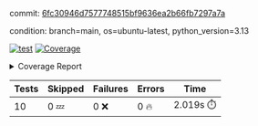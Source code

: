 commit: [6fc30946d7577748515bf9636ea2b66fb7297a7a](https://github.com/rcmdnk/hydra-utils/tree/6fc30946d7577748515bf9636ea2b66fb7297a7a)

condition: branch=main, os=ubuntu-latest, python_version=3.13

[![test](https://github.com/rcmdnk/hydra-utils/actions/workflows/test.yml/badge.svg)](https://github.com/rcmdnk/hydra-utils/actions/runs/17771544974)
<a href="https://github.com/rcmdnk/hydra-utils/blob/6fc30946d7577748515bf9636ea2b66fb7297a7a/README.md"><img alt="Coverage" src="https://img.shields.io/badge/Coverage-25%25-red.svg" /></a><details><summary>Coverage Report </summary><table><tr><th>File</th><th>Stmts</th><th>Miss</th><th>Cover</th><th>Missing</th></tr><tbody><tr><td colspan="5"><b>src/hydra_utils</b></td></tr><tr><td>&nbsp; &nbsp;<a href="https://github.com/rcmdnk/hydra-utils/blob/6fc30946d7577748515bf9636ea2b66fb7297a7a/src/hydra_utils/__init__.py">\_\_init\_\_.py</a></td><td>8</td><td>2</td><td>75%</td><td><a href="https://github.com/rcmdnk/hydra-utils/blob/6fc30946d7577748515bf9636ea2b66fb7297a7a/src/hydra_utils/__init__.py#L11-L12">11&ndash;12</a></td></tr><tr><td>&nbsp; &nbsp;<a href="https://github.com/rcmdnk/hydra-utils/blob/6fc30946d7577748515bf9636ea2b66fb7297a7a/src/hydra_utils/dummy.py">dummy.py</a></td><td>6</td><td>6</td><td>0%</td><td><a href="https://github.com/rcmdnk/hydra-utils/blob/6fc30946d7577748515bf9636ea2b66fb7297a7a/src/hydra_utils/dummy.py#L1-L15">1&ndash;15</a></td></tr><tr><td>&nbsp; &nbsp;<a href="https://github.com/rcmdnk/hydra-utils/blob/6fc30946d7577748515bf9636ea2b66fb7297a7a/src/hydra_utils/utils.py">utils.py</a></td><td>182</td><td>141</td><td>23%</td><td><a href="https://github.com/rcmdnk/hydra-utils/blob/6fc30946d7577748515bf9636ea2b66fb7297a7a/src/hydra_utils/utils.py#L20-L25">20&ndash;25</a>, <a href="https://github.com/rcmdnk/hydra-utils/blob/6fc30946d7577748515bf9636ea2b66fb7297a7a/src/hydra_utils/utils.py#L30-L49">30&ndash;49</a>, <a href="https://github.com/rcmdnk/hydra-utils/blob/6fc30946d7577748515bf9636ea2b66fb7297a7a/src/hydra_utils/utils.py#L76-L78">76&ndash;78</a>, <a href="https://github.com/rcmdnk/hydra-utils/blob/6fc30946d7577748515bf9636ea2b66fb7297a7a/src/hydra_utils/utils.py#L84-L85">84&ndash;85</a>, <a href="https://github.com/rcmdnk/hydra-utils/blob/6fc30946d7577748515bf9636ea2b66fb7297a7a/src/hydra_utils/utils.py#L105-L112">105&ndash;112</a>, <a href="https://github.com/rcmdnk/hydra-utils/blob/6fc30946d7577748515bf9636ea2b66fb7297a7a/src/hydra_utils/utils.py#L116-L141">116&ndash;141</a>, <a href="https://github.com/rcmdnk/hydra-utils/blob/6fc30946d7577748515bf9636ea2b66fb7297a7a/src/hydra_utils/utils.py#L145-L160">145&ndash;160</a>, <a href="https://github.com/rcmdnk/hydra-utils/blob/6fc30946d7577748515bf9636ea2b66fb7297a7a/src/hydra_utils/utils.py#L174-L184">174&ndash;184</a>, <a href="https://github.com/rcmdnk/hydra-utils/blob/6fc30946d7577748515bf9636ea2b66fb7297a7a/src/hydra_utils/utils.py#L188">188</a>, <a href="https://github.com/rcmdnk/hydra-utils/blob/6fc30946d7577748515bf9636ea2b66fb7297a7a/src/hydra_utils/utils.py#L192">192</a>, <a href="https://github.com/rcmdnk/hydra-utils/blob/6fc30946d7577748515bf9636ea2b66fb7297a7a/src/hydra_utils/utils.py#L196-L205">196&ndash;205</a>, <a href="https://github.com/rcmdnk/hydra-utils/blob/6fc30946d7577748515bf9636ea2b66fb7297a7a/src/hydra_utils/utils.py#L209-L217">209&ndash;217</a>, <a href="https://github.com/rcmdnk/hydra-utils/blob/6fc30946d7577748515bf9636ea2b66fb7297a7a/src/hydra_utils/utils.py#L223-L229">223&ndash;229</a>, <a href="https://github.com/rcmdnk/hydra-utils/blob/6fc30946d7577748515bf9636ea2b66fb7297a7a/src/hydra_utils/utils.py#L233">233</a>, <a href="https://github.com/rcmdnk/hydra-utils/blob/6fc30946d7577748515bf9636ea2b66fb7297a7a/src/hydra_utils/utils.py#L241-L253">241&ndash;253</a>, <a href="https://github.com/rcmdnk/hydra-utils/blob/6fc30946d7577748515bf9636ea2b66fb7297a7a/src/hydra_utils/utils.py#L265-L318">265&ndash;318</a></td></tr><tr><td><b>TOTAL</b></td><td><b>198</b></td><td><b>149</b></td><td><b>25%</b></td><td>&nbsp;</td></tr></tbody></table></details>

| Tests | Skipped | Failures | Errors | Time |
| ----- | ------- | -------- | -------- | ------------------ |
| 10 | 0 :zzz: | 0 :x: | 0 :fire: | 2.019s :stopwatch: |

